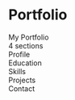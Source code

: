 # Portfolio
My Portfolio <br>
4 sections <br>
Profile<br>
Education<br>
Skills<br>
Projects<br>
Contact<br>
